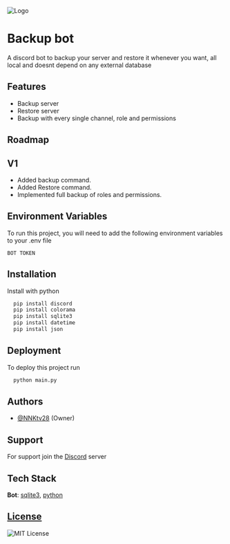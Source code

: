 
![Logo]()

# Backup bot

A discord bot to backup your server and restore it whenever you want, all local and doesnt depend on any external database


## Features

- Backup server
- Restore server
- Backup with every single channel, role and permissions


## Roadmap

## V1
- Added backup command.
- Added Restore command.
- Implemented full backup of roles and permissions.
## Environment Variables

To run this project, you will need to add the following environment variables to your .env file

`BOT TOKEN`

## Installation

Install with python

```bash
  pip install discord
  pip install colorama
  pip install sqlite3
  pip install datetime
  pip install json
```
    
## Deployment

To deploy this project run

```bash
  python main.py
```


## Authors

- [@NNKtv28](https://github.com/NNKTV28) (Owner)


## Support

For support join the [Discord](https://discord.gg/RQ2NB2V9av) server

## Tech Stack

**Bot**: [sqlite3](https://docs.python.org/3/library/sqlite3.html), [python](https://docs.python.org/3/)


## [License](https://choosealicense.com/licenses/mit/)

![MIT License](https://img.shields.io/badge/License-MIT-green.svg)


